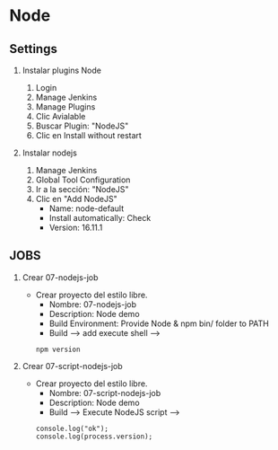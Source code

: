# Node
## Settings

1. Instalar plugins Node
    1. Login
    1. Manage Jenkins
    1. Manage Plugins
    1. Clic Avialable
    1. Buscar Plugin: "NodeJS"
    1. Clic en Install without restart

1. Instalar nodejs
    1. Manage Jenkins
    1. Global Tool Configuration
    1. Ir a la sección: "NodeJS"
    1. Clic en "Add NodeJS"
        * Name: node-default
        * Install automatically: Check
        * Version: 16.11.1

## JOBS
1. Crear 07-nodejs-job
    * Crear proyecto del estilo libre.
        * Nombre: 07-nodejs-job
        * Description: Node demo
        * Build Environment: Provide Node & npm bin/ folder to PATH
        * Build --> add execute shell --> 
        ```shell         
        npm version
        ```        

1. Crear 07-script-nodejs-job
    * Crear proyecto del estilo libre.
        * Nombre: 07-script-nodejs-job
        * Description: Node demo
        * Build --> Execute NodeJS script --> 
        ```shell         
        console.log("ok");
        console.log(process.version);
        ```  


